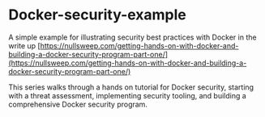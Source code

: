 # Docker-security-example
A simple example for illustrating security best practices with Docker in the write up [https://nullsweep.com/getting-hands-on-with-docker-and-building-a-docker-security-program-part-one/](https://nullsweep.com/getting-hands-on-with-docker-and-building-a-docker-security-program-part-one/)

This series walks through a hands on tutorial for Docker security, starting with a threat assessment, implementing security tooling, and building a comprehensive Docker security program.
